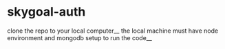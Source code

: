 # skygoal-auth
clone the repo to your local computer__
the local machine must have node environment and mongodb setup to run the code__
